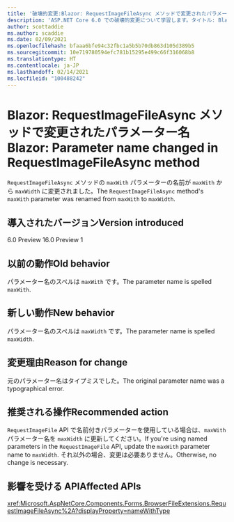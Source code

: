 ```yaml
---
title: '破壊的変更:Blazor: RequestImageFileAsync メソッドで変更されたパラメーター名'
description: 'ASP.NET Core 6.0 での破壊的変更について学習します。タイトル: Blazor:RequestImageFileAsync メソッドで変更されたパラメーター名'
author: scottaddie
ms.author: scaddie
ms.date: 02/09/2021
ms.openlocfilehash: bfaaa6bfe94c32fbc1a5b5b70db863d105d389b5
ms.sourcegitcommit: 10e719780594efc781b15295e499c66f316068b8
ms.translationtype: HT
ms.contentlocale: ja-JP
ms.lasthandoff: 02/14/2021
ms.locfileid: "100488242"
---
```

# <a name="blazor-parameter-name-changed-in-requestimagefileasync-method"></a><span data-ttu-id="d9c01-103">Blazor: RequestImageFileAsync メソッドで変更されたパラメーター名</span><span class="sxs-lookup"><span data-stu-id="d9c01-103">Blazor: Parameter name changed in RequestImageFileAsync method</span></span>

<span data-ttu-id="d9c01-104">`RequestImageFileAsync` メソッドの `maxWith` パラメーターの名前が `maxWith` から `maxWidth` に変更されました。</span><span class="sxs-lookup"><span data-stu-id="d9c01-104">The `RequestImageFileAsync` method's `maxWith` parameter was renamed from `maxWith` to `maxWidth`.</span></span>

## <a name="version-introduced"></a><span data-ttu-id="d9c01-105">導入されたバージョン</span><span class="sxs-lookup"><span data-stu-id="d9c01-105">Version introduced</span></span>

<span data-ttu-id="d9c01-106">6.0 Preview 1</span><span class="sxs-lookup"><span data-stu-id="d9c01-106">6.0 Preview 1</span></span>

## <a name="old-behavior"></a><span data-ttu-id="d9c01-107">以前の動作</span><span class="sxs-lookup"><span data-stu-id="d9c01-107">Old behavior</span></span>

<span data-ttu-id="d9c01-108">パラメーター名のスペルは `maxWith` です。</span><span class="sxs-lookup"><span data-stu-id="d9c01-108">The parameter name is spelled `maxWith`.</span></span>

## <a name="new-behavior"></a><span data-ttu-id="d9c01-109">新しい動作</span><span class="sxs-lookup"><span data-stu-id="d9c01-109">New behavior</span></span>

<span data-ttu-id="d9c01-110">パラメーター名のスペルは `maxWidth` です。</span><span class="sxs-lookup"><span data-stu-id="d9c01-110">The parameter name is spelled `maxWidth`.</span></span>

## <a name="reason-for-change"></a><span data-ttu-id="d9c01-111">変更理由</span><span class="sxs-lookup"><span data-stu-id="d9c01-111">Reason for change</span></span>

<span data-ttu-id="d9c01-112">元のパラメーター名はタイプミスでした。</span><span class="sxs-lookup"><span data-stu-id="d9c01-112">The original parameter name was a typographical error.</span></span>

## <a name="recommended-action"></a><span data-ttu-id="d9c01-113">推奨される操作</span><span class="sxs-lookup"><span data-stu-id="d9c01-113">Recommended action</span></span>

<span data-ttu-id="d9c01-114">`RequestImageFile` API で名前付きパラメーターを使用している場合は、`maxWith` パラメーター名を `maxWidth` に更新してください。</span><span class="sxs-lookup"><span data-stu-id="d9c01-114">If you're using named parameters in the `RequestImageFile` API, update the `maxWith` parameter name to `maxWidth`.</span></span> <span data-ttu-id="d9c01-115">それ以外の場合、変更は必要ありません。</span><span class="sxs-lookup"><span data-stu-id="d9c01-115">Otherwise, no change is necessary.</span></span>

## <a name="affected-apis"></a><span data-ttu-id="d9c01-116">影響を受ける API</span><span class="sxs-lookup"><span data-stu-id="d9c01-116">Affected APIs</span></span>

<xref:Microsoft.AspNetCore.Components.Forms.BrowserFileExtensions.RequestImageFileAsync%2A?displayProperty=nameWithType>

<!--

## Category

ASP.NET Core

## Affected APIs

`Overload:Microsoft.AspNetCore.Components.Forms.BrowserFileExtensions.RequestImageFileAsync`

-->
